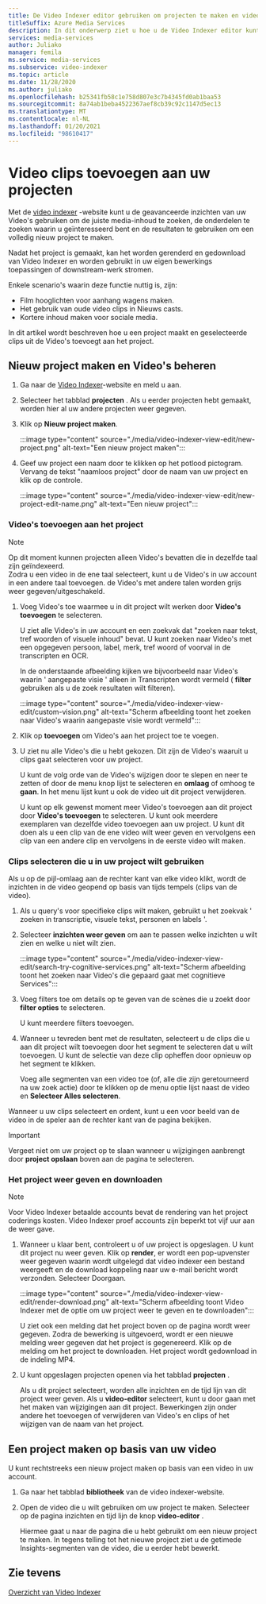 ```yaml
---
title: De Video Indexer editor gebruiken om projecten te maken en video clips toe te voegen
titleSuffix: Azure Media Services
description: In dit onderwerp ziet u hoe u de Video Indexer editor kunt gebruiken om projecten te maken en video clips toe te voegen.
services: media-services
author: Juliako
manager: femila
ms.service: media-services
ms.subservice: video-indexer
ms.topic: article
ms.date: 11/28/2020
ms.author: juliako
ms.openlocfilehash: b25341fb58c1e758d807e3c7b4345fd0ab1baa53
ms.sourcegitcommit: 8a74ab1beba4522367aef8cb39c92c1147d5ec13
ms.translationtype: MT
ms.contentlocale: nl-NL
ms.lasthandoff: 01/20/2021
ms.locfileid: "98610417"
---
```

# <a name="add-video-clips-to-your-projects"></a>Video clips toevoegen aan uw projecten

Met de [video indexer](https://www.videoindexer.ai/) -website kunt u de geavanceerde inzichten van uw Video's gebruiken om de juiste media-inhoud te zoeken, de onderdelen te zoeken waarin u geïnteresseerd bent en de resultaten te gebruiken om een volledig nieuw project te maken. 

Nadat het project is gemaakt, kan het worden gerenderd en gedownload van Video Indexer en worden gebruikt in uw eigen bewerkings toepassingen of downstream-werk stromen.

Enkele scenario's waarin deze functie nuttig is, zijn: 

* Film hooglichten voor aanhang wagens maken.
* Het gebruik van oude video clips in Nieuws casts.
* Kortere inhoud maken voor sociale media.

In dit artikel wordt beschreven hoe u een project maakt en geselecteerde clips uit de Video's toevoegt aan het project. 

## <a name="create-new-project-and-manage-videos"></a>Nieuw project maken en Video's beheren

1. Ga naar de [Video Indexer](https://www.videoindexer.ai/)-website en meld u aan.
1. Selecteer het tabblad **projecten** . Als u eerder projecten hebt gemaakt, worden hier al uw andere projecten weer gegeven.
1. Klik op **Nieuw project maken**.  

    :::image type="content" source="./media/video-indexer-view-edit/new-project.png" alt-text="Een nieuw project maken":::
1. Geef uw project een naam door te klikken op het potlood pictogram. Vervang de tekst "naamloos project" door de naam van uw project en klik op de controle.

    :::image type="content" source="./media/video-indexer-view-edit/new-project-edit-name.png" alt-text="Een nieuw project":::
    
### <a name="add-videos-to-the-project"></a>Video's toevoegen aan het project

> [!NOTE]
> Op dit moment kunnen projecten alleen Video's bevatten die in dezelfde taal zijn geïndexeerd. </br>Zodra u een video in de ene taal selecteert, kunt u de Video's in uw account in een andere taal toevoegen. de Video's met andere talen worden grijs weer gegeven/uitgeschakeld.

1. Voeg Video's toe waarmee u in dit project wilt werken door **Video's toevoegen** te selecteren.

    U ziet alle Video's in uw account en een zoekvak dat "zoeken naar tekst, tref woorden of visuele inhoud" bevat. U kunt zoeken naar Video's met een opgegeven persoon, label, merk, tref woord of voorval in de transcripten en OCR.
    
    In de onderstaande afbeelding kijken we bijvoorbeeld naar Video's waarin ' aangepaste visie ' alleen in Transcripten wordt vermeld ( **filter** gebruiken als u de zoek resultaten wilt filteren).
    
    :::image type="content" source="./media/video-indexer-view-edit/custom-vision.png" alt-text="Scherm afbeelding toont het zoeken naar Video's waarin aangepaste visie wordt vermeld":::
1. Klik op **toevoegen** om Video's aan het project toe te voegen.
1. U ziet nu alle Video's die u hebt gekozen. Dit zijn de Video's waaruit u clips gaat selecteren voor uw project.

    U kunt de volg orde van de Video's wijzigen door te slepen en neer te zetten of door de menu knop lijst te selecteren en **omlaag** of omhoog te **gaan**. In het menu lijst kunt u ook de video uit dit project verwijderen. 
    
    U kunt op elk gewenst moment meer Video's toevoegen aan dit project door **Video's toevoegen** te selecteren. U kunt ook meerdere exemplaren van dezelfde video toevoegen aan uw project. U kunt dit doen als u een clip van de ene video wilt weer geven en vervolgens een clip van een andere clip en vervolgens in de eerste video wilt maken. 

### <a name="select-clips-to-use-in-your-project"></a>Clips selecteren die u in uw project wilt gebruiken

Als u op de pijl-omlaag aan de rechter kant van elke video klikt, wordt de inzichten in de video geopend op basis van tijds tempels (clips van de video). 

1. Als u query's voor specifieke clips wilt maken, gebruikt u het zoekvak ' zoeken in transcriptie, visuele tekst, personen en labels '.
1. Selecteer **inzichten weer geven** om aan te passen welke inzichten u wilt zien en welke u niet wilt zien. 

    :::image type="content" source="./media/video-indexer-view-edit/search-try-cognitive-services.png" alt-text="Scherm afbeelding toont het zoeken naar Video's die gepaard gaat met cognitieve Services":::
1. Voeg filters toe om details op te geven van de scènes die u zoekt door **filter opties** te selecteren.

    U kunt meerdere filters toevoegen. 
1. Wanneer u tevreden bent met de resultaten, selecteert u de clips die u aan dit project wilt toevoegen door het segment te selecteren dat u wilt toevoegen. U kunt de selectie van deze clip opheffen door opnieuw op het segment te klikken.
    
    Voeg alle segmenten van een video toe (of, alle die zijn geretourneerd na uw zoek actie) door te klikken op de menu optie lijst naast de video en **Selecteer Alles selecteren**. 

Wanneer u uw clips selecteert en ordent, kunt u een voor beeld van de video in de speler aan de rechter kant van de pagina bekijken. 

> [!IMPORTANT]
> Vergeet niet om uw project op te slaan wanneer u wijzigingen aanbrengt door **project opslaan** boven aan de pagina te selecteren. 

### <a name="render-and-download-the-project"></a>Het project weer geven en downloaden

> [!NOTE]
> Voor Video Indexer betaalde accounts bevat de rendering van het project coderings kosten. Video Indexer proef accounts zijn beperkt tot vijf uur aan de weer gave.

1. Wanneer u klaar bent, controleert u of uw project is opgeslagen. U kunt dit project nu weer geven. Klik op **render**, er wordt een pop-upvenster weer gegeven waarin wordt uitgelegd dat video indexer een bestand weergeeft en de download koppeling naar uw e-mail bericht wordt verzonden. Selecteer Doorgaan. 

    :::image type="content" source="./media/video-indexer-view-edit/render-download.png" alt-text="Scherm afbeelding toont Video Indexer met de optie om uw project weer te geven en te downloaden":::
    
    U ziet ook een melding dat het project boven op de pagina wordt weer gegeven. Zodra de bewerking is uitgevoerd, wordt er een nieuwe melding weer gegeven dat het project is gegenereerd. Klik op de melding om het project te downloaden. Het project wordt gedownload in de indeling MP4.
1. U kunt opgeslagen projecten openen via het tabblad **projecten** . 

    Als u dit project selecteert, worden alle inzichten en de tijd lijn van dit project weer geven. Als u **video-editor** selecteert, kunt u door gaan met het maken van wijzigingen aan dit project. Bewerkingen zijn onder andere het toevoegen of verwijderen van Video's en clips of het wijzigen van de naam van het project.
    
## <a name="create-a-project-from-your-video"></a>Een project maken op basis van uw video

U kunt rechtstreeks een nieuw project maken op basis van een video in uw account. 

1. Ga naar het tabblad **bibliotheek** van de video indexer-website.
1. Open de video die u wilt gebruiken om uw project te maken. Selecteer op de pagina inzichten en tijd lijn de knop **video-editor** .

    Hiermee gaat u naar de pagina die u hebt gebruikt om een nieuw project te maken. In tegens telling tot het nieuwe project ziet u de getimede Insights-segmenten van de video, die u eerder hebt bewerkt.

## <a name="see-also"></a>Zie tevens

[Overzicht van Video Indexer](video-indexer-overview.md)

